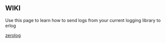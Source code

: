 ## WIKI

Use this page to learn how to send logs from your current logging library to erlog

[zerolog](./go.md)

